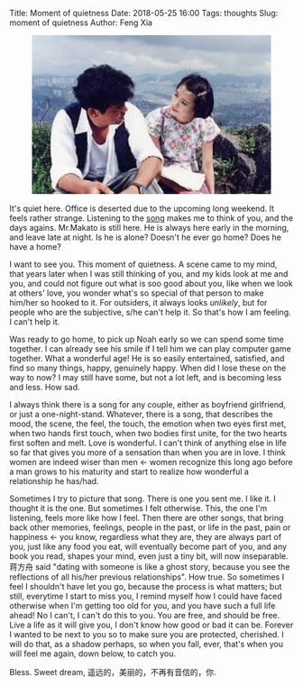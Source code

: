 Title: Moment of quietness
Date: 2018-05-25 16:00
Tags: thoughts
Slug: moment of quietness
Author: Feng Xia

<figure class="col s12 center">
  <img src="/images/buliaoqing.jpeg" style="width:50vw;"/>
</figure>

It's quiet here. Office is deserted due to the upcoming long
weekend. It feels rather strange. Listening to the [song][1] makes me to
think of you, and the days agains. Mr.Makato is still here. He is
always here early in the morning, and leave late at night. Is he is
alone? Doesn't he ever go home? Does he have a home?

[1]: https://www.youtube.com/watch?v=MZqdlZ3juJI

I want to see you. This moment of quietness. A scene came to my mind,
that years later when I was still thinking of you, and my kids look at
me and you, and could not figure out what is soo good about you, like
when we look at others' love, you wonder what's so special of that
person to make him/her so hooked to it. For outsiders, it always looks
_unlikely_, but for people who are the subjective, s/he can't help it.
So that's how I am feeling. I can't help it.

Was ready to go home, to pick up Noah early so we can spend some time
together. I can already see his smile if I tell him we can play
computer game together. What a wonderful age! He is so easily
entertained, satisfied, and find so many things, happy, genuinely
happy. When did I lose these on the way to now? I may still have some,
but not a lot left, and is becoming less and less. How sad.

I always think there is a song for any couple, either as boyfriend
girlfriend, or just a one-night-stand. Whatever, there is a song, that
describes the mood, the scene, the feel, the touch, the emotion when
two eyes first met, when two hands first touch, when two bodies first
unite, for the two hearts first soften and melt. Love is wonderful. I
can't think of anything else in life so far that gives you more of a
sensation than when you are in love. I think women are indeed wiser
than men &larr; women recognize this long ago before a man grows to
his maturity and start to realize how wonderful a relationship he
has/had.

Sometimes I try to picture that song. There is one you sent me. I like
it. I thought it is the one. But sometimes I felt otherwise. This, the
one I'm listening, feels more like how I feel. Then there are other
songs, that bring back other memories, feelings, people in the past,
or life in the past, pain or happiness &larr; you know, regardless
what they are, they are always part of you, just like any food you
eat, will eventually become part of you, and any book you read, shapes
your mind, even just a tiny bit, will now inseparable. 蒋方舟 said
"dating with someone is like a ghost story, because you see the
reflections of all his/her previous relationships". How true. So
sometimes I feel I shouldn't have let you go, because the process is
what matters; but still, everytime I start to miss you, I remind
myself how I could have faced otherwise when I'm getting too old for
you, and you have such a full life ahead! No I can't, I can't do this
to you. You are free, and should be free. Live a life as it will give
you, I don't know how good or bad it can be. Forever I wanted to be
next to you so to make sure you are protected, cherished. I will do
that, as a shadow perhaps, so when you fall, ever, that's when you
will feel me again, down below, to catch you.

Bless. Sweet dream, 遥远的，美丽的，不再有音信的，你.

